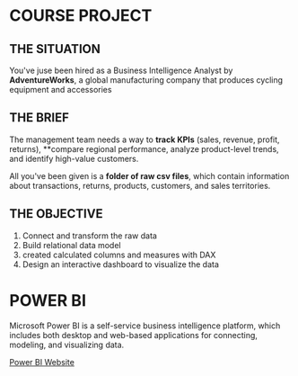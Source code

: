# COURSE PROJECT

## THE SITUATION

You've juse been hired as a Business Intelligence Analyst by **AdventureWorks**, a global manufacturing company that produces cycling equipment and accessories

## THE BRIEF

The management team needs a way to **track KPIs** (sales, revenue, profit, returns), **compare regional performance, analyze product-level trends, and identify high-value customers.

All you've been given is a **folder of raw csv files**, which contain information about transactions, returns, products, customers, and sales territories.

## THE OBJECTIVE

1. Connect and transform the raw data
2. Build relational data model
3. created calculated columns and measures with DAX
4. Design an interactive dashboard to visualize the data

# POWER BI

Microsoft Power BI is a self-service business intelligence platform, which includes both desktop and web-based applications for connecting, modeling, and visualizing data.

[Power BI Website](www.powerbi.microsoft.com)
